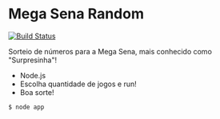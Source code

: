 # Mega Sena Random

[![Build Status](https://travis-ci.org/thiagocc/megasena-random.svg?branch=master)](https://travis-ci.org/thiagocc/megasena-random)

Sorteio de números para a Mega Sena, mais conhecido como "Surpresinha"!

  - Node.js
  - Escolha quantidade de jogos e run!
  - Boa sorte!

```sh
$ node app
```